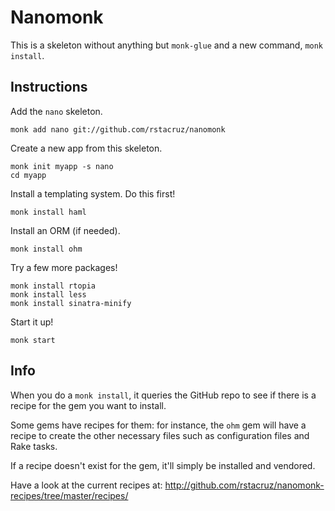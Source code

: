 Nanomonk
========

This is a skeleton without anything but `monk-glue` and a new command, `monk install`.

Instructions
------------

Add the `nano` skeleton.

    monk add nano git://github.com/rstacruz/nanomonk

Create a new app from this skeleton.

    monk init myapp -s nano
    cd myapp

Install a templating system. Do this first!

    monk install haml

Install an ORM (if needed).

    monk install ohm

Try a few more packages!

    monk install rtopia
    monk install less
    monk install sinatra-minify

Start it up!

    monk start

Info
----

When you do a `monk install`, it queries the GitHub repo to see if there is a
recipe for the gem you want to install.

Some gems have recipes for them: for instance, the `ohm` gem will have a recipe
to create the other necessary files such as configuration files and Rake tasks.

If a recipe doesn't exist for the gem, it'll simply be installed and vendored.

Have a look at the current recipes at: http://github.com/rstacruz/nanomonk-recipes/tree/master/recipes/

